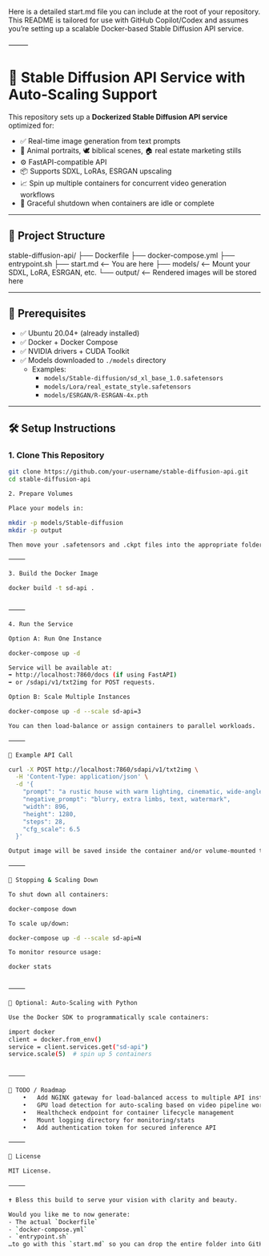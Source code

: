 Here is a detailed start.md file you can include at the root of your repository. This README is tailored for use with GitHub Copilot/Codex and assumes you’re setting up a scalable Docker-based Stable Diffusion API service.

⸻


# 🚀 Stable Diffusion API Service with Auto-Scaling Support

This repository sets up a **Dockerized Stable Diffusion API service** optimized for:

- ✅ Real-time image generation from text prompts
- 🐾 Animal portraits, 🕊️ biblical scenes, 🏠 real estate marketing stills
- ⚙️ FastAPI-compatible API
- 📦 Supports SDXL, LoRAs, ESRGAN upscaling
- 📈 Spin up multiple containers for concurrent video generation workflows
- 🛑 Graceful shutdown when containers are idle or complete

---

## 📁 Project Structure

stable-diffusion-api/
├── Dockerfile
├── docker-compose.yml
├── entrypoint.sh
├── start.md        <– You are here
├── models/         <– Mount your SDXL, LoRA, ESRGAN, etc.
└── output/         <– Rendered images will be stored here

---

## 🔧 Prerequisites

- ✅ Ubuntu 20.04+ (already installed)
- ✅ Docker + Docker Compose
- ✅ NVIDIA drivers + CUDA Toolkit
- ✅ Models downloaded to `./models` directory
  - Examples:
    - `models/Stable-diffusion/sd_xl_base_1.0.safetensors`
    - `models/Lora/real_estate_style.safetensors`
    - `models/ESRGAN/R-ESRGAN-4x.pth`

---

## 🛠️ Setup Instructions

### 1. Clone This Repository

```bash
git clone https://github.com/your-username/stable-diffusion-api.git
cd stable-diffusion-api

2. Prepare Volumes

Place your models in:

mkdir -p models/Stable-diffusion
mkdir -p output

Then move your .safetensors and .ckpt files into the appropriate folders.

⸻

3. Build the Docker Image

docker build -t sd-api .


⸻

4. Run the Service

Option A: Run One Instance

docker-compose up -d

Service will be available at:
➡️ http://localhost:7860/docs (if using FastAPI)
➡️ or /sdapi/v1/txt2img for POST requests.

Option B: Scale Multiple Instances

docker-compose up -d --scale sd-api=3

You can then load-balance or assign containers to parallel workloads.

⸻

🧪 Example API Call

curl -X POST http://localhost:7860/sdapi/v1/txt2img \
  -H 'Content-Type: application/json' \
  -d '{
    "prompt": "a rustic house with warm lighting, cinematic, wide-angle",
    "negative_prompt": "blurry, extra limbs, text, watermark",
    "width": 896,
    "height": 1280,
    "steps": 28,
    "cfg_scale": 6.5
  }'

Output image will be saved inside the container and/or volume-mounted to /output.

⸻

🔄 Stopping & Scaling Down

To shut down all containers:

docker-compose down

To scale up/down:

docker-compose up -d --scale sd-api=N

To monitor resource usage:

docker stats


⸻

🚦 Optional: Auto-Scaling with Python

Use the Docker SDK to programmatically scale containers:

import docker
client = docker.from_env()
service = client.services.get("sd-api")
service.scale(5)  # spin up 5 containers


⸻

📌 TODO / Roadmap
	•	Add NGINX gateway for load-balanced access to multiple API instances
	•	GPU load detection for auto-scaling based on video pipeline workload
	•	Healthcheck endpoint for container lifecycle management
	•	Mount logging directory for monitoring/stats
	•	Add authentication token for secured inference API

⸻

📜 License

MIT License.

⸻

✝️ Bless this build to serve your vision with clarity and beauty.

Would you like me to now generate:
- The actual `Dockerfile`
- `docker-compose.yml`
- `entrypoint.sh`  
…to go with this `start.md` so you can drop the entire folder into GitHub and go?
